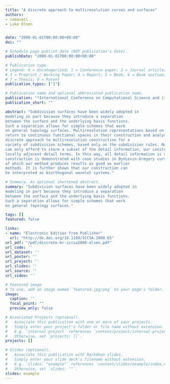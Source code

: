 ```yaml
---
title: "A discrete approach to multiresolution curves and surfaces"
authors:
- samavati
- Luke Olsen


date: "2008-01-01T00:00:00+00:00"
doi: ""

# Schedule page publish date (NOT publication's date).
publishDate: "2008-01-01T00:00:00+00:00"

# Publication type.
# Legend: 0 = Uncategorized; 1 = Conference paper; 2 = Journal article;
# 3 = Preprint / Working Paper; 4 = Report; 5 = Book; 6 = Book section;
# 7 = Thesis; 8 = Patent
publication_types: ["1"]

# Publication name and optional abbreviated publication name.
publication: "*International Conference on Computational Science and its Applications (ICCSA) (IEEE Computer Society)*"
publication_short: ""

abstract: "Subdivision surfaces have been widely adopted in
modeling in part because they introduce a separation
between the surface and the underlying basis functions.
Such a separation allows for simple schemes that work
on general topology surfaces. Multiresolution representations based on subdivision, however, incongruently
return to continuous functional spaces in their construction and analysis. In this paper, we investigate a
discrete approach to multiresolution construction for a
variety of subdivision schemes, based only on the subdivision rules. Noting that a compact representation
can only afford to store a subset of the detail information, our construction enforces a constraint between
locally adjacent detail terms. In this way, all detail information is recoverable for reconstruction, and a decomposition approach is implied by the constraint. The
construction is demonstrated with case studies in DynLevin-Gregory curves and Catmull-Clark surfaces, each
of which our method produces results as good as earlier
methods. It is further shown that our construction can
be interpreted as biorthogonal wavelet systems."

# Summary. An optional shortened abstract.
summary: "Subdivision surfaces have been widely adopted in
modeling in part because they introduce a separation
between the surface and the underlying basis functions.
Such a separation allows for simple schemes that work
on general topology surfaces."

tags: []
featured: false

links:
- name: "Electronic Edition from Publisher"
  url: "http://dx.doi.org/10.1109/ICCSA.2008.65"
url_pdf: "/pdf/discrete-mr-iccsa2008-olsen.pdf"
url_code: ''
url_dataset: ''
url_poster: ''
url_project: ''
url_slides: ''
url_source: ''
url_video: ''

# Featured image
# To use, add an image named `featured.jpg/png` to your page's folder. 
image:
  caption: ''
  focal_point: ""
  preview_only: false

# Associated Projects (optional).
#   Associate this publication with one or more of your projects.
#   Simply enter your project's folder or file name without extension.
#   E.g. `internal-project` references `content/project/internal-project/index.md`.
#   Otherwise, set `projects: []`.
projects: []

# Slides (optional).
#   Associate this publication with Markdown slides.
#   Simply enter your slide deck's filename without extension.
#   E.g. `slides: "example"` references `content/slides/example/index.md`.
#   Otherwise, set `slides: ""`.
slides: example
---
```


